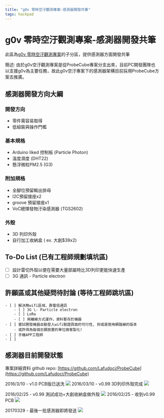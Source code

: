 ```yaml
---
title: "g0v 零時空汙觀測專案-感測器開發共筆"
tags: hackpad
---
```


# g0v 零時空汙觀測專案-感測器開發共筆

此區為[g0v 零時空汙觀測專案](https://g0v.hackmd.io/QeNRXR7XQQK7JU0vRrnEYA)的子分區，提供感測器方面開發共筆

簡述:
由於g0v空汙觀測專案是從ProbeCube專案分支出來，目前PC開發團隊也以支援g0v為主要任務，故此g0v空汙專案下的感測器架構目前採用ProbeCube方案去推廣。

## 感測器開發方向大綱


### 開發方向

- 零件需容易取得
- 低組裝與操作門檻

### 基本規格

- Arduino liked 控制板 (Particle Photon)
- 溫度濕度 (DHT22)
- 懸浮微粒PM2.5 (G3)

### 附加規格

- 全腳位預留輸出排母
- I2C預留接座x2
- groove 預留接座x1
- VoC總揮發物汙染感測器 (TGS2602)

### 外殼

- 3D 列印外殼
- 自行加工收納盒 ( ex. 大創$39x2)

## To-Do List (已有工程師規劃填坑區)

- [ ] 設計雷切外殼以便在需要大量部屬時比3D列印更能快速生產
- [ ] 3G 通訊 \- Particle electron

## 許願區或其他疑問待討論 (等待工程師跳坑區)

    - [ ] 解決無wifi區域，靠電信通訊
        - [ ] 3G \- Particle electron
        - [ ] LoRa
        - [ ] 用離線方式運作，資料暫存於機器
    - [ ] 嘗試開發機器自動登入wifi驗證頁面的可行性, 抑或是使用網路線的版本
        - 或許得為每個志願放置的單位做客製化!
    - [ ] 手機APP工程師
    - [ ]
## 感測器目前開發狀態

專案詳細資料 github repo: [https://github.com/Lafudoci/ProbeCube](https://github.com/Lafudoci/ProbeCube)

2016/3/10 - v1.0 PCB版已送洗
![](https://g0vhackmd.blob.core.windows.net/g0v-hackmd-images/upload_9e7fe7ac7f46379c5982115a32e932aa)
2016/03/10 - v0.99 3D列印外殼完成
![](https://g0vhackmd.blob.core.windows.net/g0v-hackmd-images/upload_03426d2f0e12d70c1720e58c81c17b36)

2016/02/25 - v0.99 測試成功+大創收納盒做外殼
![](https://g0vhackmd.blob.core.windows.net/g0v-hackmd-images/upload_edb595775cc13e47a7433f76d3e3a941)
2016/02/25 - 收到v0.99 PCB
![](https://g0vhackmd.blob.core.windows.net/g0v-hackmd-images/upload_91f8a5c3f32450e88696b8cb35536ae4)


20170329 - 最後一批感測器即將發送
![](https://g0vhackmd.blob.core.windows.net/g0v-hackmd-images/upload_f8ca2c73afdca0d70d58bfae9329b996)

